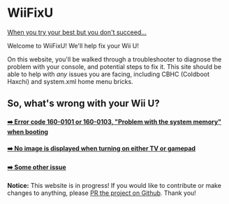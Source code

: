 # WiiFixU

[When you try your best but you don't succeed...](https://www.youtube.com/watch?v=k4V3Mo61fJM)

Welcome to WiiFixU! We'll help fix your Wii U!

On this website, you'll be walked through a troubleshooter to diagnose the problem with your console, and potential steps to fix it. This site should be able to help with *any* issues you are facing, including CBHC (Coldboot Haxchi) and system.xml home menu bricks.

## So, what's wrong with your Wii U?

#### [➡️ Error code 160-0101 or 160-0103, "Problem with the system memory" when booting](system-memory.md)
#### [➡️ No image is displayed when turning on either TV or gamepad](no-display.md)
#### [➡️ Some other issue](misc.md)

**Notice:** This website is in progress! If you would like to contribute or make changes to anything, please [PR the project on Github](https://github.com/fortheusers/wiifixu.com). Thank you!
